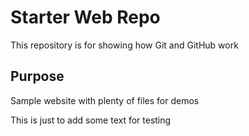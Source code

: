 # Starter Web Repo

This repository is for showing how Git and GitHub work

## Purpose

Sample website with plenty of files for demos

This is just to add some text for testing